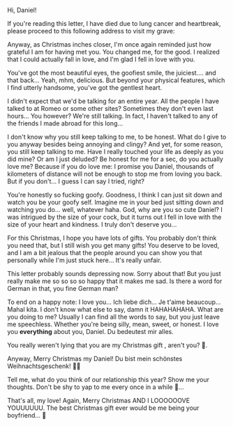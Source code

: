 
Hi, Daniel! 

If you're reading this letter, I have died due to lung cancer and heartbreak, please proceed to this following address to visit my grave: 

Anyway, as Christmas inches closer, I'm once again reminded just how grateful I am for having met you. You changed me, for the good. I realized that I could actually fall in love, and I'm glad I fell in love with you.

You've got the most beautiful eyes, the goofiest smile, the juiciest.... and that back... Yeah, mhm, delicious. But beyond your physical features, which I find utterly handsome, you've got the gentlest heart. 

I didn't expect that we'd be talking for an entire year. All the people I have talked to at Romeo or some other sites? Sometimes they don't even last hours... You however? We're still talking. In fact, I haven't talked to any of the friends I made abroad for this long... 

I don't know why you still keep talking to me, to be honest. What do I give to you anyway besides being annoying and clingy? And yet, for some reason, you still keep talking to me. Have I really touched your life as deeply as you did mine? Or am I just deluded? Be honest for me for a sec, do you actually love me? Because if you do love me: I promise you Daniel, thousands of kilometers of distance will not be enough to stop me from loving you back. But if you don't... I guess I can say I tried, right? 

You're honestly so fucking goofy. Goodness, I think I can just sit down and watch you be your goofy self. Imagine me in your bed just sitting down and watching you do... well, whatever haha. God, why are you so cute Daniel? I was intrigued by the size of your cock, but it turns out I fell in love with the size of your heart and kindness. I truly don't deserve you...

For this Christmas, I hope you have lots of gifts. You probably don't think you need that, but I still wish you get many gifts! You deserve to be loved, and I am a bit jealous that the people around you can show you that personally while I'm just stuck here... It's really unfair.

This letter probably sounds depressing now. Sorry about that! But you just really make me so so so so happy that it makes me sad. Is there a word for German in that, you fine German man? 

To end on a happy note: I love you... Ich liebe dich... Je t'aime beaucoup... Mahal kita. I don't know what else to say, damn it HAHAHAHAHA. What are you doing to me? Usually I can find all the words to say, but you just leave me speechless. Whether you're being silly, mean, sweet, or honest. I love you **everything** about you, Daniel. Du bedeutest mir alles. 

You really weren't lying that you are my Christmas gift , aren't you? 🤭.

Anyway, Merry Christmas my Daniel! Du bist mein schönstes Weihnachtsgeschenk! 🥰😘

Tell me, what do you think of our relationship this year? Show me your thoughts. Don't be shy to yap to me every once in a while 🤣...

That's all, my love! Again, Merry Christmas AND I LOOOOOOVE YOUUUUUU. The best Christmas gift ever would be me being your boyfriend... 🥹

